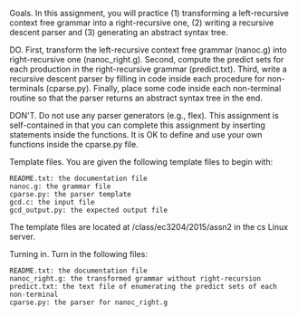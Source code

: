 Goals. In this assignment, you will practice (1) transforming a left-recursive context free grammar into a right-recursive one, (2) writing a recursive descent parser and (3) generating an abstract syntax tree.

DO. First, transform the left-recursive context free grammar (nanoc.g) into right-recursive one (nanoc_right.g). Second, compute the predict sets for each production in the right-recursive grammar (predict.txt). Third, write a recursive descent parser by filling in code inside each procedure for non-terminals (cparse.py). Finally, place some code inside each non-terminal routine so that the parser returns an abstract syntax tree in the end.

DON'T. Do not use any parser generators (e.g., flex). This assignment is self-contained in that you can complete this assignment by inserting statements inside the functions. It is OK to define and use your own functions inside the cparse.py file.

Template files. You are given the following template files to begin with:

    README.txt: the documentation file
    nanoc.g: the grammar file
    cparse.py: the parser template
    gcd.c: the input file
    gcd_output.py: the expected output file

The template files are located at /class/ec3204/2015/assn2 in the cs Linux server.

Turning in. Turn in the following files:

    README.txt: the documentation file
    nanoc_right.g: the transformed grammar without right-recursion
    predict.txt: the text file of enumerating the predict sets of each non-terminal
    cparse.py: the parser for nanoc_right.g


